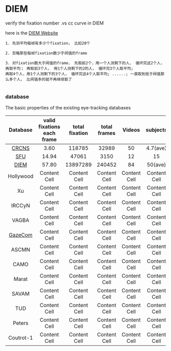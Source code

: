 # DIEM
verify the fixation number .vs cc curve in DIEM

here is the [DIEM Website](https://thediemproject.wordpress.com/videos-and%C2%A0data/) 
```
1. 先测平均每帧有多少个fixation， 比如20个

2. 忽略那些每帧fixation数少于阀值的frame

3. 对fixation数大于阀值的frame， 先取前2个，用一个人测剩下的人， 循环完这2个人，再取平均； 再取前3个人， 用1个人测剩下的2的人， 循环完3个人取平均;
再取4个人，用1个人测剩下的3个人， 循环完这4个人取平均; ......; 一直取到低于阀值那么多个人， 比阀值多的就不再继续取了


```

### database
The basic properties of the existing eye-tracking databases

| Database  | valid fixations each frame | total fixation | total frames | Videos | subjects | Year |
| :---:  | :---:  | :---:  | :---:  |:---:  | :---:  | :---:  |
| [CRCNS](https://crcns.org/data-sets/eye/eye-1)  | 3.60  | 118785  | 32989  | 50  | 4.7(ave)  | 2004  |
| [SFU](http://www.sfu.ca/~ibajic/#data)  | 14.94  | 47061  | 3150  | 12  | 15  | 2012  |
| [DIEM](https://thediemproject.wordpress.com/) | 57.80  | 13897289 | 240452  | 84  | 50(ave)  | 2011  |
| Hollywood | Content Cell  | Content Cell  | Content Cell  | Content Cell  | Content Cell  | Content Cell  |
| Xu | Content Cell  | Content Cell  | Content Cell  | Content Cell  | Content Cell  | Content Cell  |
| IRCCyN  | Content Cell  | Content Cell  | Content Cell  | Content Cell  | Content Cell  | Content Cell  |
| VAGBA  | Content Cell  | Content Cell  | Content Cell  | Content Cell  | Content Cell  | Content Cell  |
| [GazeCom](http://www.inb.uni-luebeck.de/fileadmin/files/MITARBEITER/Dorr/EyeMovementDataSet.html)  | Content Cell  | Content Cell  | Content Cell  | Content Cell  | Content Cell  | Content Cell  |
| ASCMN  | Content Cell  | Content Cell  | Content Cell  | Content Cell  | Content Cell  | Content Cell  |
| CAMO  | Content Cell  | Content Cell  | Content Cell  | Content Cell  | Content Cell  | Content Cell  |
| Marat | Content Cell  | Content Cell  | Content Cell  | Content Cell  | Content Cell  | Content Cell  |
| SAVAM  | Content Cell  | Content Cell  | Content Cell  | Content Cell  | Content Cell  | Content Cell  |
| TUD  | Content Cell  | Content Cell  | Content Cell  | Content Cell  | Content Cell  | Content Cell  |
| Peters | Content Cell  | Content Cell  | Content Cell  | Content Cell  | Content Cell  | Content Cell  |
| Coutrot-1 | Content Cell  | Content Cell  | Content Cell  | Content Cell  | Content Cell  | Content Cell  |
